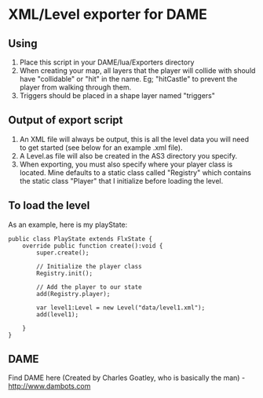 XML/Level exporter for DAME
===========================

Using
-----
1. Place this script in your DAME/lua/Exporters directory
2. When creating your map, all layers that the player will collide with should have "collidable" or "hit" in the name. Eg; "hitCastle" to prevent the player from walking through them.
3. Triggers should be placed in a shape layer named "triggers"

Output of export script
------------------------
1. An XML file will always be output, this is all the level data you will need to get started (see below for an example .xml file).
2. A Level.as file will also be created in the AS3 directory you specify. 
3. When exporting, you must also specify where your player class is located. Mine defaults to a static class called "Registry" which contains the static class "Player" that I initialize before loading the level.


To load the level
-----------------
As an example, here is my playState:

<as>

	public class PlayState extends FlxState {
		override public function create():void {
			super.create();
			
            // Initialize the player class
			Registry.init();
            
            // Add the player to our state
			add(Registry.player);
			
			var level1:Level = new Level("data/level1.xml");
			add(level1);
			
		}
	}
    
</as>


DAME
----
Find DAME here (Created by Charles Goatley, who is basically the man) - http://www.dambots.com